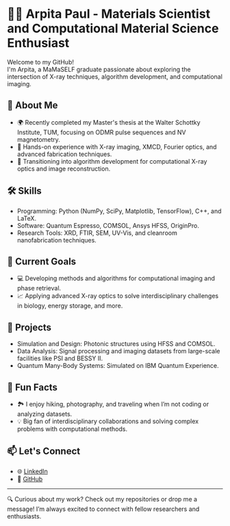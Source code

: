 # 👩‍🔬 Arpita Paul - Materials Scientist and Computational Material Science Enthusiast  

Welcome to my GitHub!  
I'm Arpita, a MaMaSELF graduate passionate about exploring the intersection of X-ray techniques, algorithm development, and computational imaging.  

## 🔬 About Me
- 🌍 Recently completed my Master's thesis at the Walter Schottky Institute, TUM, focusing on ODMR pulse sequences and NV magnetometry.
- 🧪 Hands-on experience with X-ray imaging, XMCD, Fourier optics, and advanced fabrication techniques.
- 🤖 Transitioning into algorithm development for computational X-ray optics and image reconstruction.

## 🛠️ Skills
- Programming: Python (NumPy, SciPy, Matplotlib, TensorFlow), C++, and LaTeX.  
- Software: Quantum Espresso, COMSOL, Ansys HFSS, OriginPro.  
- Research Tools: XRD, FTIR, SEM, UV-Vis, and cleanroom nanofabrication techniques.  

## 🚀 Current Goals
- 💻 Developing methods and algorithms for computational imaging and phase retrieval.
- 📈 Applying advanced X-ray optics to solve interdisciplinary challenges in biology, energy storage, and more.  

## 🎯 Projects
- Simulation and Design: Photonic structures using HFSS and COMSOL.  
- Data Analysis: Signal processing and imaging datasets from large-scale facilities like PSI and BESSY II.  
- Quantum Many-Body Systems: Simulated on IBM Quantum Experience.  

## 🌱 Fun Facts
- 🏞️ I enjoy hiking, photography, and traveling when I’m not coding or analyzing datasets.  
- 💡 Big fan of interdisciplinary collaborations and solving complex problems with computational methods.  

## 📫 Let's Connect
- 🌐 [LinkedIn](https://linkedin.com/in/arpita-paul)  
- 🐙 [GitHub](https://github.com/arpita-paul)  

-----------------------------------------------------------------------------------------------------------------------------------------------------

🔍 Curious about my work? Check out my repositories or drop me a message! I’m always excited to connect with fellow researchers and enthusiasts.
